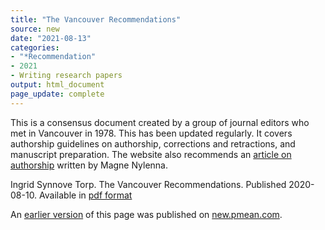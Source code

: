 ```yaml
---
title: "The Vancouver Recommendations"
source: new
date: "2021-08-13"
categories:
- "*Recommendation"
- 2021
- Writing research papers
output: html_document
page_update: complete
---
```


This is a consensus document created by a group of journal editors who met in Vancouver in 1978. This has been updated regularly. It covers authorship guidelines on authorship, corrections and retractions, and manuscript preparation. The website also recommends an [article on authorship][nyl1] written by Magne Nylenna.

<!--more-->

Ingrid Synnove Torp. The Vancouver Recommendations. Published 2020-08-10. Available in [pdf format][tor1]

[nyl1]: https://www.forskningsetikk.no/en/resources/the-research-ethics-library/authorship-and-co-authorship/authorship-and-co-authorship-in-medical-and-health-research/
[tor1]: https://www.forskningsetikk.no/en/resources/the-research-ethics-library/legal-statutes-and-guidelines/the-vancouver-recommendations/

An [earlier version][sim2] of this page was published on [new.pmean.com][sim1].

[sim1]: http://new.pmean.com
[sim2]: http://new.pmean.com/vancouver-recommendations/
